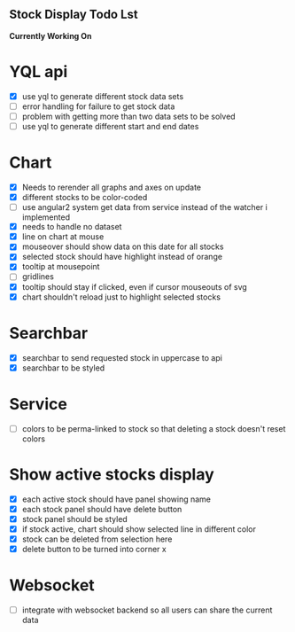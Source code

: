 ## Stock Display Todo Lst

**Currently Working On**


# YQL api
- [x] use yql to generate different stock data sets 
- [ ] error handling for failure to get stock data
- [ ] problem with getting more than two data sets to be solved
- [ ] use yql to generate different start and end dates

# Chart
- [x] Needs to rerender all graphs and axes on update
- [x] different stocks to be color-coded
- [ ] use angular2 system get data from service instead of the watcher i implemented
- [x] needs to handle no dataset
- [x] line on chart at mouse
- [x] mouseover should show data on this date for all stocks
- [x] selected stock should have highlight instead of orange
- [x] tooltip at mousepoint
- [ ] gridlines
- [x] tooltip should stay if clicked, even if cursor mouseouts of svg  
- [x] chart shouldn't reload just to highlight selected stocks

# Searchbar
- [x] searchbar to send requested stock in uppercase to api
- [x] searchbar to be styled

# Service
- [ ] colors to be perma-linked to stock so that deleting a stock doesn't reset colors

# Show active stocks display
- [x] each active stock should have panel showing name
- [x] each stock panel should have delete button
- [x] stock panel should be styled
- [x] if stock active, chart should show selected line in different color
- [x] stock can be deleted from selection here
- [x] delete button to be turned into corner x

# Websocket
- [ ] integrate with websocket backend so all users can share the current data